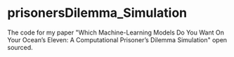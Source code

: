 # prisonersDilemma_Simulation
The code for my paper "Which Machine-Learning Models Do You Want On Your Ocean’s Eleven:  A Computational Prisoner’s Dilemma Simulation" open sourced. 
